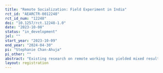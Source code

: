```yaml
---
title: "Remote Socialization: Field Experiment in India"
rct_id: "AEARCTR-0012248"
rct_id_num: "12248"
doi: "10.1257/rct.12248-1.0"
date: "2023-10-08"
status: "in_development"
jel: ""
start_year: "2023-10-09"
end_year: "2024-04-30"
pi: "Stephanie Chan-Ahuja"
pi_other: ""
abstract: "Existing research on remote working has yielded mixed results on employee's performance and organizational behavior. They have largely sampled from a population that has started their job working in the office prior to working remotely. As a result, we know very little about the effects of remote working on new hires and the newcomer socialization process. This question is significant as millions of new hires have been socialized exclusively remotely, especially since the Covid-19 pandemic. This RCT studies the effects of remote working vs. office working on new hires."
layout: registration
---
```


